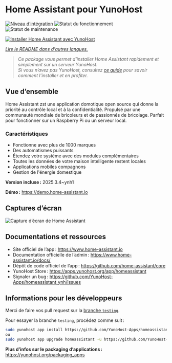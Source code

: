 <!--
Nota bene : ce README est automatiquement généré par <https://github.com/YunoHost/apps/tree/master/tools/readme_generator>
Il NE doit PAS être modifié à la main.
-->

# Home Assistant pour YunoHost

[![Niveau d’intégration](https://apps.yunohost.org/badge/integration/homeassistant)](https://ci-apps.yunohost.org/ci/apps/homeassistant/)
![Statut du fonctionnement](https://apps.yunohost.org/badge/state/homeassistant)
![Statut de maintenance](https://apps.yunohost.org/badge/maintained/homeassistant)

[![Installer Home Assistant avec YunoHost](https://install-app.yunohost.org/install-with-yunohost.svg)](https://install-app.yunohost.org/?app=homeassistant)

*[Lire le README dans d'autres langues.](./ALL_README.md)*

> *Ce package vous permet d’installer Home Assistant rapidement et simplement sur un serveur YunoHost.*  
> *Si vous n’avez pas YunoHost, consultez [ce guide](https://yunohost.org/install) pour savoir comment l’installer et en profiter.*

## Vue d’ensemble

Home Assistant zst une application domotique open source qui donne la priorité au contrôle local et à la confidentialité. Propulsé par une communauté mondiale de bricoleurs et de passionnés de bricolage. Parfait pour fonctionner sur un Raspberry Pi ou un serveur local.

### Caractéristiques

- Fonctionne avec plus de 1000 marques
- Des automatismes puissants
- Étendez votre système avec des modules complémentaires
- Toutes les données de votre maison intelligente restent locales
- Applications mobiles compagnons
- Gestion de l'énergie domestique

**Version incluse :** 2025.3.4~ynh1

**Démo :** <https://demo.home-assistant.io>

## Captures d’écran

![Capture d’écran de Home Assistant](./doc/screenshots/screenshot1.png)

## Documentations et ressources

- Site officiel de l’app : <https://www.home-assistant.io>
- Documentation officielle de l’admin : <https://www.home-assistant.io/docs/>
- Dépôt de code officiel de l’app : <https://github.com/home-assistant/core>
- YunoHost Store : <https://apps.yunohost.org/app/homeassistant>
- Signaler un bug : <https://github.com/YunoHost-Apps/homeassistant_ynh/issues>

## Informations pour les développeurs

Merci de faire vos pull request sur la [branche `testing`](https://github.com/YunoHost-Apps/homeassistant_ynh/tree/testing).

Pour essayer la branche `testing`, procédez comme suit :

```bash
sudo yunohost app install https://github.com/YunoHost-Apps/homeassistant_ynh/tree/testing --debug
ou
sudo yunohost app upgrade homeassistant -u https://github.com/YunoHost-Apps/homeassistant_ynh/tree/testing --debug
```

**Plus d’infos sur le packaging d’applications :** <https://yunohost.org/packaging_apps>
